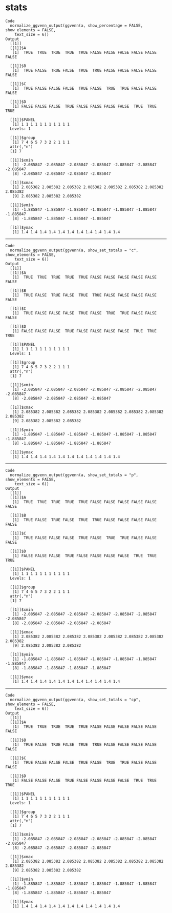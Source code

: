 # stats

    Code
      normalize_ggvenn_output(ggvenn(a, show_percentage = FALSE, show_elements = FALSE,
        text_size = 6))
    Output
      [[1]]
      [[1]]$A
       [1]  TRUE  TRUE  TRUE  TRUE  TRUE FALSE FALSE FALSE FALSE FALSE FALSE
      
      [[1]]$B
       [1]  TRUE FALSE  TRUE FALSE  TRUE  TRUE FALSE FALSE FALSE FALSE FALSE
      
      [[1]]$C
       [1]  TRUE FALSE FALSE FALSE  TRUE FALSE  TRUE  TRUE FALSE FALSE FALSE
      
      [[1]]$D
       [1] FALSE FALSE FALSE  TRUE FALSE FALSE FALSE FALSE  TRUE  TRUE  TRUE
      
      [[1]]$PANEL
       [1] 1 1 1 1 1 1 1 1 1 1 1
      Levels: 1
      
      [[1]]$group
       [1] 7 4 6 5 7 3 2 2 1 1 1
      attr(,"n")
      [1] 7
      
      [[1]]$xmin
       [1] -2.085847 -2.085847 -2.085847 -2.085847 -2.085847 -2.085847 -2.085847
       [8] -2.085847 -2.085847 -2.085847 -2.085847
      
      [[1]]$xmax
       [1] 2.085382 2.085382 2.085382 2.085382 2.085382 2.085382 2.085382 2.085382
       [9] 2.085382 2.085382 2.085382
      
      [[1]]$ymin
       [1] -1.885847 -1.885847 -1.885847 -1.885847 -1.885847 -1.885847 -1.885847
       [8] -1.885847 -1.885847 -1.885847 -1.885847
      
      [[1]]$ymax
       [1] 1.4 1.4 1.4 1.4 1.4 1.4 1.4 1.4 1.4 1.4 1.4
      
      

---

    Code
      normalize_ggvenn_output(ggvenn(a, show_set_totals = "c", show_elements = FALSE,
        text_size = 6))
    Output
      [[1]]
      [[1]]$A
       [1]  TRUE  TRUE  TRUE  TRUE  TRUE FALSE FALSE FALSE FALSE FALSE FALSE
      
      [[1]]$B
       [1]  TRUE FALSE  TRUE FALSE  TRUE  TRUE FALSE FALSE FALSE FALSE FALSE
      
      [[1]]$C
       [1]  TRUE FALSE FALSE FALSE  TRUE FALSE  TRUE  TRUE FALSE FALSE FALSE
      
      [[1]]$D
       [1] FALSE FALSE FALSE  TRUE FALSE FALSE FALSE FALSE  TRUE  TRUE  TRUE
      
      [[1]]$PANEL
       [1] 1 1 1 1 1 1 1 1 1 1 1
      Levels: 1
      
      [[1]]$group
       [1] 7 4 6 5 7 3 2 2 1 1 1
      attr(,"n")
      [1] 7
      
      [[1]]$xmin
       [1] -2.085847 -2.085847 -2.085847 -2.085847 -2.085847 -2.085847 -2.085847
       [8] -2.085847 -2.085847 -2.085847 -2.085847
      
      [[1]]$xmax
       [1] 2.085382 2.085382 2.085382 2.085382 2.085382 2.085382 2.085382 2.085382
       [9] 2.085382 2.085382 2.085382
      
      [[1]]$ymin
       [1] -1.885847 -1.885847 -1.885847 -1.885847 -1.885847 -1.885847 -1.885847
       [8] -1.885847 -1.885847 -1.885847 -1.885847
      
      [[1]]$ymax
       [1] 1.4 1.4 1.4 1.4 1.4 1.4 1.4 1.4 1.4 1.4 1.4
      
      

---

    Code
      normalize_ggvenn_output(ggvenn(a, show_set_totals = "p", show_elements = FALSE,
        text_size = 6))
    Output
      [[1]]
      [[1]]$A
       [1]  TRUE  TRUE  TRUE  TRUE  TRUE FALSE FALSE FALSE FALSE FALSE FALSE
      
      [[1]]$B
       [1]  TRUE FALSE  TRUE FALSE  TRUE  TRUE FALSE FALSE FALSE FALSE FALSE
      
      [[1]]$C
       [1]  TRUE FALSE FALSE FALSE  TRUE FALSE  TRUE  TRUE FALSE FALSE FALSE
      
      [[1]]$D
       [1] FALSE FALSE FALSE  TRUE FALSE FALSE FALSE FALSE  TRUE  TRUE  TRUE
      
      [[1]]$PANEL
       [1] 1 1 1 1 1 1 1 1 1 1 1
      Levels: 1
      
      [[1]]$group
       [1] 7 4 6 5 7 3 2 2 1 1 1
      attr(,"n")
      [1] 7
      
      [[1]]$xmin
       [1] -2.085847 -2.085847 -2.085847 -2.085847 -2.085847 -2.085847 -2.085847
       [8] -2.085847 -2.085847 -2.085847 -2.085847
      
      [[1]]$xmax
       [1] 2.085382 2.085382 2.085382 2.085382 2.085382 2.085382 2.085382 2.085382
       [9] 2.085382 2.085382 2.085382
      
      [[1]]$ymin
       [1] -1.885847 -1.885847 -1.885847 -1.885847 -1.885847 -1.885847 -1.885847
       [8] -1.885847 -1.885847 -1.885847 -1.885847
      
      [[1]]$ymax
       [1] 1.4 1.4 1.4 1.4 1.4 1.4 1.4 1.4 1.4 1.4 1.4
      
      

---

    Code
      normalize_ggvenn_output(ggvenn(a, show_set_totals = "cp", show_elements = FALSE,
        text_size = 6))
    Output
      [[1]]
      [[1]]$A
       [1]  TRUE  TRUE  TRUE  TRUE  TRUE FALSE FALSE FALSE FALSE FALSE FALSE
      
      [[1]]$B
       [1]  TRUE FALSE  TRUE FALSE  TRUE  TRUE FALSE FALSE FALSE FALSE FALSE
      
      [[1]]$C
       [1]  TRUE FALSE FALSE FALSE  TRUE FALSE  TRUE  TRUE FALSE FALSE FALSE
      
      [[1]]$D
       [1] FALSE FALSE FALSE  TRUE FALSE FALSE FALSE FALSE  TRUE  TRUE  TRUE
      
      [[1]]$PANEL
       [1] 1 1 1 1 1 1 1 1 1 1 1
      Levels: 1
      
      [[1]]$group
       [1] 7 4 6 5 7 3 2 2 1 1 1
      attr(,"n")
      [1] 7
      
      [[1]]$xmin
       [1] -2.085847 -2.085847 -2.085847 -2.085847 -2.085847 -2.085847 -2.085847
       [8] -2.085847 -2.085847 -2.085847 -2.085847
      
      [[1]]$xmax
       [1] 2.085382 2.085382 2.085382 2.085382 2.085382 2.085382 2.085382 2.085382
       [9] 2.085382 2.085382 2.085382
      
      [[1]]$ymin
       [1] -1.885847 -1.885847 -1.885847 -1.885847 -1.885847 -1.885847 -1.885847
       [8] -1.885847 -1.885847 -1.885847 -1.885847
      
      [[1]]$ymax
       [1] 1.4 1.4 1.4 1.4 1.4 1.4 1.4 1.4 1.4 1.4 1.4
      
      

